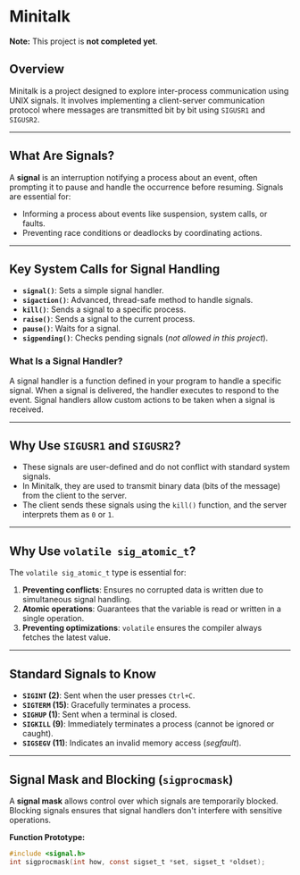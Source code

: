 # Minitalk

**Note:** This project is **not completed yet**.

## Overview

Minitalk is a project designed to explore inter-process communication using UNIX signals. It involves implementing a client-server communication protocol where messages are transmitted bit by bit using `SIGUSR1` and `SIGUSR2`.

---

## What Are Signals?

A **signal** is an interruption notifying a process about an event, often prompting it to pause and handle the occurrence before resuming. Signals are essential for:

- Informing a process about events like suspension, system calls, or faults.
- Preventing race conditions or deadlocks by coordinating actions.

---

## Key System Calls for Signal Handling

- **`signal()`**: Sets a simple signal handler.
- **`sigaction()`**: Advanced, thread-safe method to handle signals.
- **`kill()`**: Sends a signal to a specific process.
- **`raise()`**: Sends a signal to the current process.
- **`pause()`**: Waits for a signal.
- **`sigpending()`**: Checks pending signals (*not allowed in this project*).

### What Is a Signal Handler?

A signal handler is a function defined in your program to handle a specific signal. When a signal is delivered, the handler executes to respond to the event. Signal handlers allow custom actions to be taken when a signal is received.

---

## Why Use `SIGUSR1` and `SIGUSR2`?

- These signals are user-defined and do not conflict with standard system signals.
- In Minitalk, they are used to transmit binary data (bits of the message) from the client to the server.
- The client sends these signals using the `kill()` function, and the server interprets them as `0` or `1`.

---

## Why Use `volatile sig_atomic_t`?

The `volatile sig_atomic_t` type is essential for:

1. **Preventing conflicts**: Ensures no corrupted data is written due to simultaneous signal handling.
2. **Atomic operations**: Guarantees that the variable is read or written in a single operation.
3. **Preventing optimizations**: `volatile` ensures the compiler always fetches the latest value.

---

## Standard Signals to Know

- **`SIGINT` (2)**: Sent when the user presses `Ctrl+C`.
- **`SIGTERM` (15)**: Gracefully terminates a process.
- **`SIGHUP` (1)**: Sent when a terminal is closed.
- **`SIGKILL` (9)**: Immediately terminates a process (cannot be ignored or caught).
- **`SIGSEGV` (11)**: Indicates an invalid memory access (*segfault*).

---

## Signal Mask and Blocking (`sigprocmask`)

A **signal mask** allows control over which signals are temporarily blocked. Blocking signals ensures that signal handlers don't interfere with sensitive operations.  

**Function Prototype:**
```c
#include <signal.h>
int sigprocmask(int how, const sigset_t *set, sigset_t *oldset);


